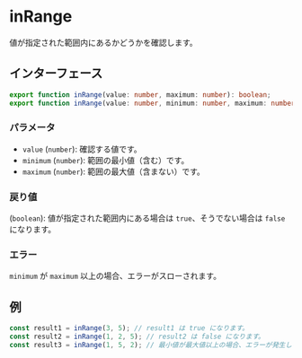 # inRange

値が指定された範囲内にあるかどうかを確認します。

## インターフェース

```typescript
export function inRange(value: number, maximum: number): boolean;
export function inRange(value: number, minimum: number, maximum: number): boolean;
```

### パラメータ

- `value` (`number`): 確認する値です。
- `minimum` (`number`): 範囲の最小値（含む）です。
- `maximum` (`number`): 範囲の最大値（含まない）です。

### 戻り値

(`boolean`): 値が指定された範囲内にある場合は `true`、そうでない場合は `false` になります。

### エラー

`minimum` が `maximum` 以上の場合、エラーがスローされます。

## 例

```typescript
const result1 = inRange(3, 5); // result1 は true になります。
const result2 = inRange(1, 2, 5); // result2 は false になります。
const result3 = inRange(1, 5, 2); // 最小値が最大値以上の場合、エラーが発生します。
```
